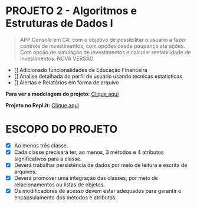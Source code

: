 # PROJETO 2 - Algoritmos e Estruturas de Dados I
> APP Console em C#, com o objetivo de possibilitar o usuario a fazer controle de investimentos, com opções desde poupança até ações. Com opção de simulação de investimentos e calcular rentabilidade de investimentos.
> NOVA VERSÃO
- [] Adicionado funcionalidades de Educação Financeira
- [] Analise detalhada do perfil de usuário usando tecnicas estatisticas
- [] Alertas e Relatórios em forma de arquivo

**Para ver a modelagem do projeto:** [Clique aqui](https://coggle.it/diagram/XaB8EsyjCiYHwrcJ/t/projeto_aed1)

**Projeto no Repl.it:** [Clique aqui](https://repl.it/@crysthianzaar/Projeto1-AED)

# ESCOPO DO PROJETO
- [X] Ao menos três classe.
- [X] Cada classe precisará ter, ao menos, 3 métodos e 4 atributos significativos para a classe.
- [X] Deverá trabalhar persistência de dados por meio de leitura e escrita de arquivos.
- [X] Deverá promover uma integração das classes, por meio de relacionamentos ou listas de objetos.
- [X] Os modificadores de acesso devem estar adequados para garantir o encapsulamento dos métodos e atributos.
